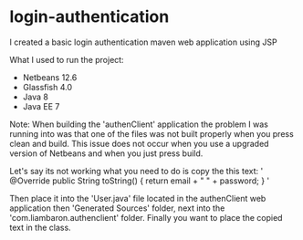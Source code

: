 # login-authentication
 I created a basic login authentication maven web application using JSP 

What I used to run the project:
- Netbeans 12.6
- Glassfish 4.0
- Java 8
- Java EE 7

Note:
When building the 'authenClient' application the problem I was running into was that one of the files
was not built properly when you press clean and build. This issue does not occur when you use a upgraded
version of Netbeans and when you just press build.

Let's say its not working what you need to do is copy the this text:
'
@Override
    public String toString() {
        return email + " " + password;
    }
'

Then place it into the 'User.java' file located in the authenClient web application then 'Generated Sources' folder,
next into the 'com.liambaron.authenclient' folder. Finally you want to place the copied text in the class. 